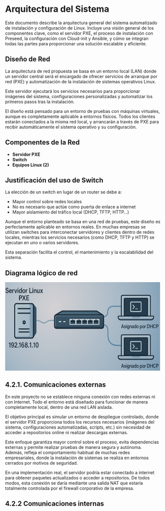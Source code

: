 # Arquitectura del Sistema

Este documento describe la arquitectura general del sistema automatizado de instalación y configuración de Linux.
Incluye una visión general de los componentes clave, como el servidor PXE, el proceso de instalación con Preseed, la configuración con Cloud-init y Ansible, y cómo se integran todas las partes para proporcionar una solución escalable y eficiente.

## Diseño de Red

La arquitectura de red propuesta se basa en un entorno local (LAN) donde un servidor central será el encargado de ofrecer servicios de arranque por red (PXE) y automatización de la instalación de sistemas operativos Linux.

Este servidor ejecutará los servicios necesarios para proporcionar imágenes del sistema, configuraciones personalizadas y automatizar los primeros pasos tras la instalación.

El diseño está pensado para un entorno de pruebas con máquinas virtuales, aunque es completamente aplicable a entornos físicos. Todos los clientes estarán conectados a la misma red local, y arrancarán a través de PXE para recibir automáticamente el sistema operativo y su configuración.

## Componentes de la Red

- **Servidor PXE**
- **Switch**
- **Equipos Linux (2)**

## Justificación del uso de Switch

La elección de un switch en lugar de un router se debe a:

- Mayor control sobre redes locales
- No es necesario que actúe como puerta de enlace a internet
- Mayor aislamiento del tráfico local (DHCP, TFTP, HTTP…)

Aunque el entorno planteado se basa en una red de pruebas, este diseño es perfectamente aplicable en entornos reales. En muchas empresas se utilizan switches para interconectar servidores y clientes dentro de redes locales, mientras los servicios necesarios (como DHCP, TFTP y HTTP) se ejecutan en uno o varios servidores.

Esta separación facilita el control, el mantenimiento y la escalabilidad del sistema.

## Diagrama lógico de red

![Diagrama de red](/docs/pics/diagrama_red.png)

## 4.2.1. Comunicaciones externas

En este proyecto no se establece ninguna conexión con redes externas ni con Internet. Todo el entorno está diseñado para funcionar de manera completamente local, dentro de una red LAN aislada.

El objetivo principal es simular un entorno de despliegue controlado, donde el servidor PXE proporciona todos los recursos necesarios (imágenes del sistema, configuraciones automatizadas, scripts, etc.) sin necesidad de acceder a repositorios online ni realizar descargas externas.

Este enfoque garantiza mayor control sobre el proceso, evita dependencias externas y permite realizar pruebas de manera segura y autónoma. Además, refleja el comportamiento habitual de muchas redes empresariales, donde la instalación de sistemas se realiza en entornos cerrados por motivos de seguridad.

En una implementación real, el servidor podría estar conectado a internet para obtener paquetes actualizados o acceder a repositorios. De todos modos, esta conexión se daría mediante una salida NAT que estaría totalmente controlada por el firewall corporativo de la empresa.

## 4.2.2 Comunicaciones internas